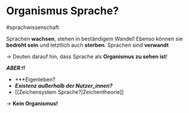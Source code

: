 # Organismus Sprache?
#sprachwissenschaft 

Sprachen **wachsen**, stehen in beständigem Wandel!
Ebenso können sie **bedroht sein** und letztlich auch **sterben**.
Sprachen sind **verwandt**

-> Deuten darauf hin, dass Sprache als **Organismus zu sehen ist**!

***ABER***:ff

* ***Eigenleben?
* ***Existenz außerhalb der Nutzer_innen?***
* [[Zeichensystem Sprache?|Zeichentheorie]]

-> **Kein Organismus!**